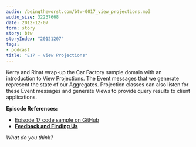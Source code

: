 ```yaml
---
audio: /beingtheworst.com/btw-0017_view_projections.mp3
audio_size: 32237668
date: 2012-12-07
form: story
story: btw
storyIndex: "20121207"
tags:
- podcast
title: "E17 - View Projections"
---
```

<p>Kerry and Rinat wrap-up the Car Factory sample domain with an introduction to View Projections.  The Event messages that we generate represent the state of our Aggregates.  Projection classes can also listen for these Event messages and generate Views to provide query results to client applications.</p>


<p><strong>Episode References:</strong></p>
<ul>
<li><a href="https://github.com/beingtheworst/btw-samples/tree/master/E017-view-projections/sample-csharp">Episode 17 code sample on GitHub</a></li>
<li><strong><a href="http://beingtheworst.com/about">Feedback and Finding Us</a></strong></li>
</ul>
<p><em>What do you think?</em></p>
